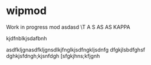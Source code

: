 # wipmod
Work in progress mod
asdasd
\T
A
S
AS
AS
KAPPA

kjdfnblkjsdafbnh

asdfkljgnasdfkljgnsdlkjfnglkjsdfngkljsdnfg
dfgkjlsbdfghsf
dghkjsfdngh;kjsnfdgh
[sfgkjhns;kfjgnh